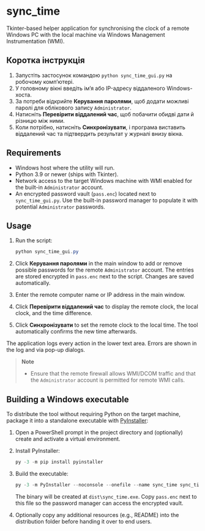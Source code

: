 # sync_time

Tkinter-based helper application for synchronising the clock of a remote Windows PC with the local machine via Windows Management Instrumentation (WMI).

## Коротка інструкція

1. Запустіть застосунок командою `python sync_time_gui.py` на робочому комп’ютері.
2. У головному вікні введіть ім’я або IP-адресу віддаленого Windows-хоста.
3. За потреби відкрийте **Керування паролями**, щоб додати можливі паролі для облікового запису `Administrator`.
4. Натисніть **Перевірити віддалений час**, щоб побачити обидві дати й різницю між ними.
5. Коли потрібно, натисніть **Синхронізувати**, і програма виставить віддалений час та підтвердить результат у журналі внизу вікна.

## Requirements

* Windows host where the utility will run.
* Python 3.9 or newer (ships with Tkinter).
* Network access to the target Windows machine with WMI enabled for the built-in `Administrator` account.
* An encrypted password vault (`pass.enc`) located next to `sync_time_gui.py`. Use the built-in password manager to populate it with potential `Administrator` passwords.

## Usage

1. Run the script:

   ```powershell
   python sync_time_gui.py
   ```

2. Click **Керування паролями** in the main window to add or remove possible passwords for the remote `Administrator` account. The entries are stored encrypted in `pass.enc` next to the script. Changes are saved automatically.
3. Enter the remote computer name or IP address in the main window.
4. Click **Перевірити віддалений час** to display the remote clock, the local clock, and the time difference.
5. Click **Синхронізувати** to set the remote clock to the local time. The tool automatically confirms the new time afterwards.

The application logs every action in the lower text area. Errors are shown in the log and via pop-up dialogs.

> **Note**
> * Ensure that the remote firewall allows WMI/DCOM traffic and that the `Administrator` account is permitted for remote WMI calls.

## Building a Windows executable

To distribute the tool without requiring Python on the target machine, package it into a standalone executable with [PyInstaller](https://pyinstaller.org/):

1. Open a PowerShell prompt in the project directory and (optionally) create and activate a virtual environment.
2. Install PyInstaller:

   ```powershell
   py -3 -m pip install pyinstaller
   ```

3. Build the executable:

   ```powershell
   py -3 -m PyInstaller --noconsole --onefile --name sync_time sync_time_gui.py
   ```

   The binary will be created at `dist\sync_time.exe`. Copy `pass.enc` next to this file so the password manager can access the encrypted vault.

4. Optionally copy any additional resources (e.g., README) into the distribution folder before handing it over to end users.
